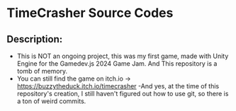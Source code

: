 # TimeCrasher Source Codes

## Description:
- This is NOT an ongoing project, this was my first game, made with Unity Engine for the Gamedev.js 2024 Game Jam. And This repository is a tomb of memory.
- You can still find the game on itch.io -> https://buzzytheduck.itch.io/timecrasher
-And yes, at the time of this repository's creation, I still haven't figured out how to use git, so there is a ton of weird commits.
